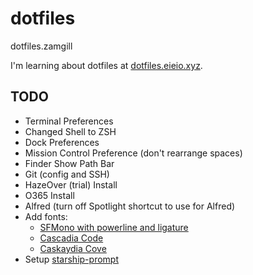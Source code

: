 # dotfiles

dotfiles.zamgill

I'm learning about dotfiles at [dotfiles.eieio.xyz](http://dotfiles.eieio.xyz).

## TODO

- Terminal Preferences
- Changed Shell to ZSH
- Dock Preferences
- Mission Control Preference (don't rearrange spaces)
- Finder Show Path Bar
- Git (config and SSH)
- HazeOver (trial) Install
- O365 Install
- Alfred (turn off Spotlight shortcut to use for Alfred)
- Add fonts:
  - [SFMono with powerline and ligature](https://github.com/IPconfig/SF-Mono-Patched)
  - [Cascadia Code](https://github.com/microsoft/cascadia-code)
  - [Caskaydia Cove](https://github.com/eliheuer/caskaydia-cove)
- Setup [starship-prompt](https://starship.rs/)
